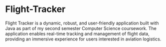 # Flight-Tracker
Flight Tracker is a dynamic, robust, and user-friendly application built with Java as part of my second semester Computer Science coursework. The application enables real-time tracking and management of flight data, providing an immersive experience for users interested in aviation logistics.
